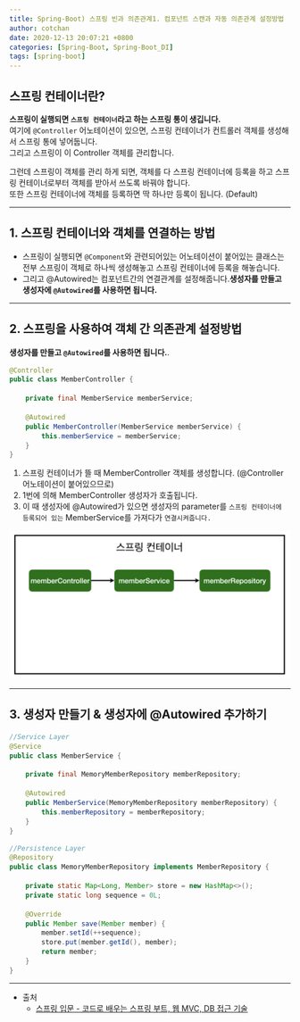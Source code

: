 ```yaml
---
title: Spring-Boot) 스프링 빈과 의존관계1. 컴포넌트 스캔과 자동 의존관계 설정방법 
author: cotchan 
date: 2020-12-13 20:07:21 +0800 
categories: [Spring-Boot, Spring-Boot_DI]
tags: [spring-boot] 
---
```


## 스프링 컨테이너란? 

**스프링이 실행되면 `스프링 컨테이너`라고 하는 스프링 통이 생깁니다.**           
여기에 `@Controller` 어노테이션이 있으면, 스프링 컨테이너가 컨트롤러 객체를 생성해서 스프링 통에 넣어둡니다.    
그리고 스프링이 이 Controller 객체를 관리합니다.       

그런데 스프링이 객체를 관리 하게 되면, 객체를 다 스프링 컨테이너에 등록을 하고 스프링 컨테이너로부터 객체를 받아서 쓰도록 바꿔야 합니다.    
또한 스프링 컨테이너에 객체를 등록하면 딱 하나만 등록이 됩니다. (Default)       

---


## 1. 스프링 컨테이너와 객체를 연결하는 방법

+ 스프링이 실행되면 `@Component`와 관련되어있는 어노테이션이 붙어있는 클래스는 전부 스프링이 객체로 하나씩 생성해놓고 스프링 컨테이너에 등록을 해놓습니다.
+ 그리고 @Autowired는 컴포넌트간의 연결관계를 설정해줍니다.**생성자를 만들고 생성자에 `@Autowired`를 사용하면 됩니다.**   


---


## 2. 스프링을 사용하여 객체 간 의존관계 설정방법

**생성자를 만들고 `@Autowired`를 사용하면 됩니다.**.  


```java
@Controller
public class MemberController {

    private final MemberService memberService;

    @Autowired
    public MemberController(MemberService memberService) {
        this.memberService = memberService;
    }
}
```

1. 스프링 컨테이너가 뜰 때 MemberController 객체를 생성합니다. (@Controller 어노테이션이 붙어있으므로)
2. 1번에 의해 MemberController 생성자가 호출됩니다.
3. 이 때 생성자에 @Autowired가 있으면 생성자의 parameter를 `스프링 컨테이너에 등록되어 있는` MemberService를 가져다가 `연결시켜줍니다.`
 
![Desktop View](/assets/img/post/spring-boot/2020-12-13-springboot-di.png)


---


## 3. 생성자 만들기 & 생성자에 @Autowired 추가하기

```java
//Service Layer
@Service
public class MemberService {

    private final MemoryMemberRepository memberRepository;

    @Autowired
    public MemberService(MemoryMemberRepository memberRepository) {
        this.memberRepository = memberRepository;
    }
}
```

```java
//Persistence Layer
@Repository
public class MemoryMemberRepository implements MemberRepository {

    private static Map<Long, Member> store = new HashMap<>();
    private static long sequence = 0L;

    @Override
    public Member save(Member member) {
        member.setId(++sequence);
        store.put(member.getId(), member);
        return member;
    }
}
```

---

+ 출처
	+ [스프링 입문 - 코드로 배우는 스프링 부트, 웹 MVC, DB 접근 기술](https://www.inflearn.com/course/%EC%8A%A4%ED%94%84%EB%A7%81-%EC%9E%85%EB%AC%B8-%EC%8A%A4%ED%94%84%EB%A7%81%EB%B6%80%ED%8A%B8/dashboard)
